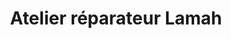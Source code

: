 ---
title: "Atelier réparateur Lamah"
url: /diecke/atelier-reparateur-lamah/
shop: réparation de voitures
---